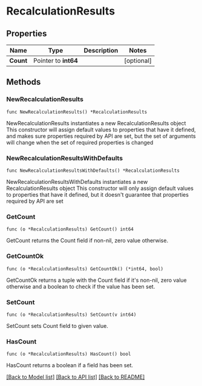 # RecalculationResults

## Properties

Name | Type | Description | Notes
------------ | ------------- | ------------- | -------------
**Count** | Pointer to **int64** |  | [optional] 

## Methods

### NewRecalculationResults

`func NewRecalculationResults() *RecalculationResults`

NewRecalculationResults instantiates a new RecalculationResults object
This constructor will assign default values to properties that have it defined,
and makes sure properties required by API are set, but the set of arguments
will change when the set of required properties is changed

### NewRecalculationResultsWithDefaults

`func NewRecalculationResultsWithDefaults() *RecalculationResults`

NewRecalculationResultsWithDefaults instantiates a new RecalculationResults object
This constructor will only assign default values to properties that have it defined,
but it doesn't guarantee that properties required by API are set

### GetCount

`func (o *RecalculationResults) GetCount() int64`

GetCount returns the Count field if non-nil, zero value otherwise.

### GetCountOk

`func (o *RecalculationResults) GetCountOk() (*int64, bool)`

GetCountOk returns a tuple with the Count field if it's non-nil, zero value otherwise
and a boolean to check if the value has been set.

### SetCount

`func (o *RecalculationResults) SetCount(v int64)`

SetCount sets Count field to given value.

### HasCount

`func (o *RecalculationResults) HasCount() bool`

HasCount returns a boolean if a field has been set.


[[Back to Model list]](../README.md#documentation-for-models) [[Back to API list]](../README.md#documentation-for-api-endpoints) [[Back to README]](../README.md)


